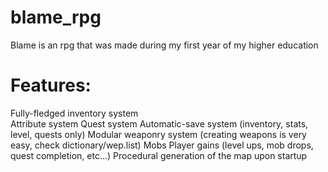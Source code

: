 # blame_rpg

Blame is an rpg that was made during my first year of my higher education

# Features:

Fully-fledged inventory system <br />
Attribute system
Quest system
Automatic-save system (inventory, stats, level, quests only)
Modular weaponry system (creating weapons is very easy, check dictionary/wep.list)
Mobs
Player gains (level ups, mob drops, quest completion, etc...)
Procedural generation of the map upon startup
